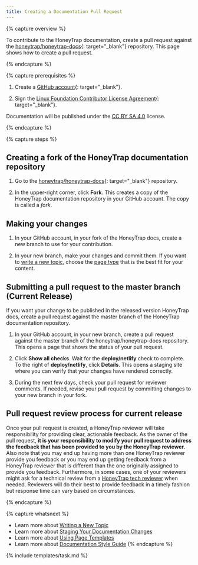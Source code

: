 ```yaml
---
title: Creating a Documentation Pull Request
---
```


{% capture overview %}

To contribute to the HoneyTrap documentation, create a pull request against the
[honeytrap/honeytrap-docs](https://github.com/honeytrap/honeytrap-docs){: target="_blank"}
repository. This page shows how to create a pull request.

{% endcapture %}

{% capture prerequisites %}

1. Create a [GitHub account](https://github.com){: target="_blank"}.

1. Sign the
[Linux Foundation Contributor License Agreement](https://identity.linuxfoundation.org/projects/cncf){: target="_blank"}.

Documentation will be published under the [CC BY SA 4.0](https://github.com/honeytrap/honeytrap-docs/blob/master/LICENSE) license.

{% endcapture %}

{% capture steps %}

## Creating a fork of the HoneyTrap documentation repository

1. Go to the
[honeytrap/honeytrap-docs](https://github.com/honeytrap/honeytrap-docs){: target="_blank"}
repository.

1. In the upper-right corner, click **Fork**. This creates a copy of the
HoneyTrap documentation repository in your GitHub account. The copy
is called a *fork*.

## Making your changes

1. In your GitHub account, in your fork of the HoneyTrap docs, create
a new branch to use for your contribution.

1. In your new branch, make your changes and commit them. If you want to
[write a new topic](/docs/home/contribute/write-new-topic/),
choose the
[page type](/docs/home/contribute/page-templates/)
that is the best fit for your content.

## Submitting a pull request to the master branch (Current Release)

If you want your change to be published in the released version HoneyTrap docs,
create a pull request against the master branch of the HoneyTrap
documentation repository.

1. In your GitHub account, in your new branch, create a pull request
against the master branch of the honeytrap/honeytrap-docs
repository. This opens a page that shows the status of your pull request.

1. Click **Show all checks**. Wait for the **deploy/netlify** check to complete.
To the right of **deploy/netlify**, click **Details**. This opens a staging
site where you can verify that your changes have rendered correctly.

1. During the next few days, check your pull request for reviewer comments.
If needed, revise your pull request by committing changes to your
new branch in your fork.

<!--
## Submitting a pull request to the &lt;vnext&gt; branch (Upcoming Release)

If your documentation change should not be released until the next release of
the Kubernetes product, create a pull request against the &lt;vnext&gt; branch
of the Kubernetes documentation repository. The &lt;vnext&gt; branch has the
form `release-<version-number>`, for example release-1.5.

1. In your GitHub account, in your new branch, create a pull request
against the &lt;vnext&gt; branch of the kubernetes/website
repository. This opens a page that shows the status of your pull request.

1. Click **Show all checks**. Wait for the **deploy/netlify** check to complete.
To the right of **deploy/netlify**, click **Details**. This opens a staging
site where you can verify that your changes have rendered correctly.

1. During the next few days, check your pull request for reviewer comments.
If needed, revise your pull request by committing changes to your
new branch in your fork.

The staging site for the upcoming Kubernetes release is here:
[http://kubernetes-io-vnext-staging.netlify.com/](http://kubernetes-io-vnext-staging.netlify.com/).
The staging site reflects the current state of what's been merged in the
release branch, or in other words, what the docs will look like for the
next upcoming release. It's automatically updated as new PRs get merged.
-->

<!-- ## Pull request review process for both Current and Upcoming Releases -->

## Pull request review process for current release

Once your pull request is created, a HoneyTrap reviewer will take responsibility for providing clear, actionable feedback.  As the owner of the pull request, **it is your responsibility to modify your pull request to address the feedback that has been provided to you by the HoneyTrap reviewer.**  Also note that you may end up having more than one HoneyTrap reviewer provide you feedback or you may end up getting feedback from a HoneyTrap reviewer that is different than the one originally assigned to provide you feedback.  Furthermore, in some cases, one of your reviewers might ask for a technical review from a [HoneyTrap tech reviewer](https://github.com/honeytrap/honeytrap-docs/wiki/Tech-reviewers) when needed.  Reviewers will do their best to provide feedback in a timely fashion but response time can vary based on circumstances.

{% endcapture %}

{% capture whatsnext %}
* Learn more about [Writing a New Topic](/docs/home/contribute/write-new-topic/)
* Learn more about [Staging Your Documentation Changes](/docs/home/contribute/stage-documentation-changes/)
* Learn more about [Using Page Templates](/docs/home/contribute/page-templates/)
* Learn more about [Documentation Style Guide](/docs/home/contribute/style-guide/)
{% endcapture %}

{% include templates/task.md %}
